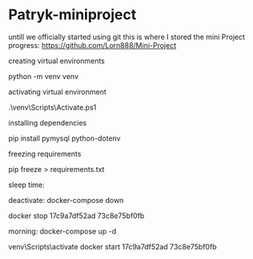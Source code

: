 # Patryk-miniproject

untill we officially started using git this is where I stored the mini Project progress:
https://github.com/Lorn888/Mini-Project


creating  virtual environments 

python -m venv venv

activating virtual environment

.\venv\Scripts\Activate.ps1

installing dependencies 

pip install pymysql python-dotenv

freezing requirements

pip freeze > requirements.txt


sleep time:

deactivate: docker-compose down

docker stop 17c9a7df52ad 73c8e75bf0fb

morning: docker-compose up -d

venv\Scripts\activate
docker start 17c9a7df52ad 73c8e75bf0fb